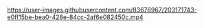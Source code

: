 


https://user-images.githubusercontent.com/83676967/203171743-e0ff15be-bea0-428e-84cc-2af6e082450c.mp4

